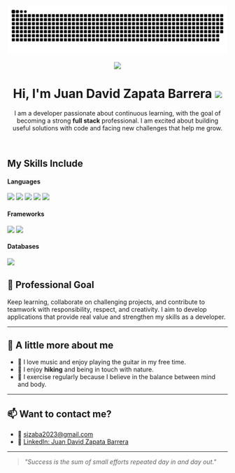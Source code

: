 <p align="center">
  <img  src="https://raw.githubusercontent.com/Elanza-48/Elanza-48/main/resources/img/github-contribution-grid-snake.svg"
    alt="example" />
</p>

<p align="center"><picture align="center"><img align="center" src = "https://github.com/7oSkaaa/7oSkaaa/blob/main/Images/about_me.gif?raw=true" width = 50px></picture></p>
<h1 align="center">Hi, I'm Juan David Zapata Barrera <img src="https://media.giphy.com/media/hvRJCLFzcasrR4ia7z/giphy.gif" width="35"></h1>

<p align="center">
  I am a developer passionate about continuous learning, with the goal of becoming a strong <strong>full stack</strong> professional.
  I am excited about building useful solutions with code and facing new challenges that help me grow.
</p>
<br>

## My Skills Include

<h4> Languages </h4>
<span> 
  <img src="https://img.shields.io/badge/HTML5-E34F26?style=for-the-badge&logo=html5&logoColor=white">
  <img src="https://img.shields.io/badge/CSS3-1572B6?style=for-the-badge&logo=css3&logoColor=white">
  <img src="https://img.shields.io/badge/JavaScript-F7DF1E?style=for-the-badge&logo=javascript&logoColor=black">
  <img src="https://img.shields.io/badge/Java-ED8B00?style=for-the-badge&logo=java&logoColor=white">
  <img src="https://img.shields.io/badge/PHP-777BB4?style=for-the-badge&logo=php&logoColor=white">
</span>

<h4> Frameworks </h4>
<span>
  <img src="https://img.shields.io/badge/spring-%236DB33F.svg?style=for-the-badge&logo=spring&logoColor=white">
  <img src="https://img.shields.io/badge/laravel-%23FF2D20.svg?style=for-the-badge&logo=laravel&logoColor=white">
</span>

<h4> Databases </h4>
<span>
  <img src="https://img.shields.io/badge/MySQL-00000F?style=for-the-badge&logo=mysql&logoColor=white">
</span>

<h2>🎯 Professional Goal</h2>
<p>
  Keep learning, collaborate on challenging projects, and contribute to teamwork with responsibility, respect, and creativity.
  I aim to develop applications that provide real value and strengthen my skills as a developer.
</p>

<hr>

<h2>🎵 A little more about me</h2>
<ul>
  <li>🎸 I love music and enjoy playing the guitar in my free time.</li>
  <li>🥾 I enjoy <strong>hiking</strong> and being in touch with nature.</li>
  <li>💪 I exercise regularly because I believe in the balance between mind and body.</li>
</ul>

<hr>

<!--<div align="center">
<h2 align="center" style="margin: 5px 10px;">Github stats:</h2> 

[![](https://github-readme-stats.vercel.app/api?username=JuanZB360&show_icons=true&theme=tokyonight&hide_border=true&locale=en)](https://github.com/JuanZB360)
[![](https://github-readme-streak-stats.herokuapp.com/?user=elanza-48&theme=material-palenight)](https://github.com/JuanZB360)
</div>-->


<h2>📫 Want to contact me?</h2>
<ul>
  <li>📧 <a href="mailto:sjzaba2023@gmail.com">sjzaba2023@gmail.com</a></li>
  <li>💼 <a href="https://www.linkedin.com/in/juan-david-zapata-barrera/" target="_blank">LinkedIn: Juan David Zapata Barrera</a></li>
</ul>

<hr>

<blockquote><em>"Success is the sum of small efforts repeated day in and day out."</em></blockquote>
